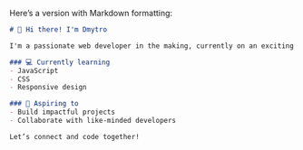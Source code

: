 Here’s a version with Markdown formatting:

```markdown
# 👋 Hi there! I'm Dmytro

I'm a passionate web developer in the making, currently on an exciting journey of learning and mastering the ins and outs of web development. I’m enthusiastic about creating **clean**, **functional**, and **user-friendly** designs, and I’m always eager to expand my skills. Whether it's front-end, back-end, or exploring new frameworks, I'm all in!  

### 💻 Currently learning
- JavaScript
- CSS
- Responsive design

### 🚀 Aspiring to
- Build impactful projects
- Collaborate with like-minded developers

Let’s connect and code together!
```
<!--
**porkchopper-droid/porkchopper-droid** is a ✨ _special_ ✨ repository because its `README.md` (this file) appears on your GitHub profile.

Here are some ideas to get you started:

- 🔭 I’m currently working on ...
- 🌱 I’m currently learning ...
- 👯 I’m looking to collaborate on ...
- 🤔 I’m looking for help with ...
- 💬 Ask me about ...
- 📫 How to reach me: ...
- 😄 Pronouns: ...
- ⚡ Fun fact: ...
-->
